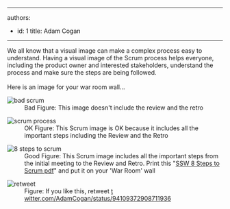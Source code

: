 

---
authors:
  - id: 1
    title: Adam Cogan
---




<span class='intro'> We all know that a visual image can make a complex process easy to understand. Having a visual image of the Scrum process helps everyone, including the product owner and interested stakeholders, understand the process and make sure the steps are being followed. <br><br>Here is an image for your war room wall...  </span>

<dl class="badImage"><dt>
      <img src="/Management/RulesToBetterScrumUsingTFS/PublishingImages/SCRUMImage-bad02.jpg" alt="bad scrum" /> 
   </dt><dd>Bad Figure&#58; This image doesn't include the review and the retro</dd></dl><dl class="badImage"><dt>
      <img src="/Management/RulesToBetterScrumUsingTFS/PublishingImages/SCRUMImage-good.jpg" alt="scrum process" /> 
   </dt><dd>OK Figure&#58; This Scrum image is OK because it includes all the important steps including the Review and the Retro</dd></dl><dl class="goodImage"><dt>
      <img src="/Management/RulesToBetterScrumUsingTFS/PublishingImages/8Steps_preview.jpg" alt="8 steps to scrum" />​</dt><dd>Good Figure&#58; This Scrum image includes all the important steps from the initial meeting to the Review and Retro. Print this &quot;<a href="/Management/RulesToBetterScrumUsingTFS/Documents/8StepstoScrum.pdf">SSW 8 Steps to Scrum pdf</a>&quot; and put it on your 'War Room' wall</dd></dl><dl class="image"><dt>
      <img src="/Management/RulesToBetterScrumUsingTFS/PublishingImages/scrum-twitter.jpg" alt="retweet" />
   </dt><dd>Figure&#58; If you like this, retweet ​ 
      <a href="https&#58;//twitter.com/AdamCogan/status/94109372908711936" target="_blank">t​witter.com/AdamCogan/status/94109372908711936</a></dd></dl>


